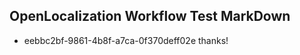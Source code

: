 ## OpenLocalization Workflow Test MarkDown
* eebbc2bf-9861-4b8f-a7ca-0f370deff02e thanks!

<!--HONumber=Sep16_HO1-->


